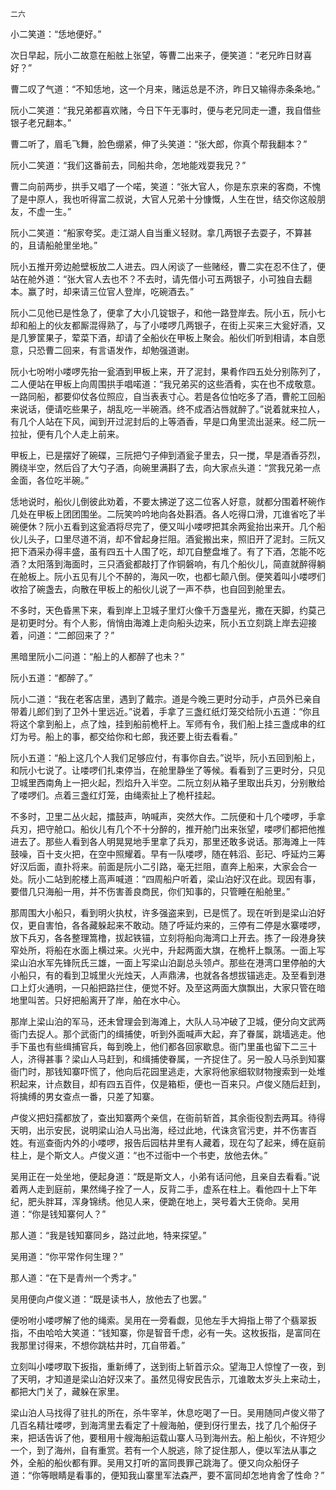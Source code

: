     二六 

   小二笑道：“恁地便好。”

   次日早起，阮小二故意在船舷上张望，等曹二出来子，便笑道：“老兄昨日财喜好？”

   曹二叹了气道：“不知恁地，这一个月来，赌运总是不济，昨日又输得赤条条地。”

   阮小二笑道：“我兄弟都喜欢赌，今日下午无事时，便与老兄同走一遭，我自借些银子老兄翻本。”

   曹二听了，眉毛飞舞，脸色绷紧，伸了头笑道：“张大郎，你真个帮我翻本？”

   阮小二笑道：“我们这番前去，同船共命，怎地能戏耍我兄？”

   曹二向前两步，拱手又唱了一个喏，笑道：“张大官人，你是东京来的客商，不愧了是中原人，我也听得富二叔说，大官人兄弟十分慷慨，人生在世，结交你这般朋友，不虚一生。”

   阮小二笑道：“船家夸奖。走江湖人自当重义轻财。拿几两银子去耍子，不算甚的，且请船舱里坐地。”

   阮小五推开旁边舱壁板放二人进去。四人闲谈了一些赌经，曹二实在忍不住了，便站在舱外道：“张大官人去也不？不去时，请先借小可五两银子，小可独自去翻本。赢了时，却来请三位官人登岸，吃碗酒去。”

   阮小二见他已是性急了，便拿了大小几锭银子，和他一路登岸去。阮小五，阮小七却和船上的伙友都厮混得熟了，与了小喽啰几两银子，在街上买来三大瓮好酒，又是几箩筐果子，荤菜下酒，却请了全船伙在甲板上聚会。船伙们听到相请，本自愿意，只恐曹二回来，有言语发作，却勉强道谢。

   阮小七吩咐小喽啰先抬一瓮酒到甲板上来，开了泥封，果肴作四五处分别陈列了，二人便站在甲板上向周围拱手唱喏道：“我兄弟买的这些酒肴，实在也不成敬意。一路同船，都要仰仗各位照应，自当表表寸心。若是各位怕吃多了酒，曹舵工回船来说话，便请吃些果子，胡乱吃一半碗酒。终不成酒沾唇就醉了。”说着就来拉人，有几个人站在下风，闻到开过泥封后的上等酒香，早是口角里流出涎来。经二阮一拉扯，便有几个人走上前来。

   甲板上，已是摆好了碗碟，三阮把勺子伸到酒瓮子里去，只一搅，早是酒香芬烈，腾绕半空，然后舀了大勺子酒，向碗里满斟了去，向大家点头道：“赏我兄弟一点金面，各位吃半碗。”

   恁地说时，船伙儿倒彼此劝着，不要太拂逆了这二位客人好意，就都分围着杯碗作几处在甲板上团团围坐。二阮笑吟吟地向各处斟酒。各人吃得口滑，兀谁省吃了半碗便休？阮小五看到这瓮酒将尽完了，便又叫小喽啰把其余两瓮抬出来开。几个船伙儿头子，口里尽道不消，却不曾起身拦阻。酒瓮搬出来，照旧开了泥封。三阮又把下酒采办得丰盛，虽有四五十人围了吃，却兀自整盘堆了。有了下酒，怎能不吃酒？太阳落到海面时，三只酒瓮都敲打了作铜磐响，有几个船伙儿，简直就醉得躺在舱板上。阮小五见有儿个不醉的，海风一吹，也都七颠八倒。便笑着叫小喽啰们收拾了碗盏去，向散在甲板上的船伙儿说了一声不恭，也自回到舱里去。

   不多时，天色昏黑下来，看到岸上卫城子里灯火像千万盏星光，撒在天脚，约莫己是初更时分。有个人影，俏悄由海滩上走向船头边来，阮小五立刻跳上岸去迎接着，问道：“二郎回来了？”

   黑暗里阮小二问道：“船上的人都醉了也未？”

   阮小五道：“都醉了。”

   阮小二道：“我在老客店里，遇到了戴宗。道是今晚三更时分动手，卢员外已亲自带着儿郎们到了卫外十里远近。”说着，手拿了三盏红纸灯笼交给阮小五道：“你且将这个拿到船上，点了烛，挂到船前桅杆上。军师有令，我们船上挂三盏成串的红灯为号。船上的事，都交给你和七郎，我还要上街去看看。”

   阮小五道：“船上这几个人我们足够应付，有事你自去。”说毕，阮小五回到船上，和阮小七说了。让喽啰们扎束停当，在舱里静坐了等候。看看到了三更时分，只见卫城里西南角上一把火起，烈焰升入半空。二阮立刻从箱子里取出兵刃，分别散给了喽啰们。点着三盏红灯笼，由绳索扯上了桅杆挂起。

   不多时，卫里二丛火起，擂鼓声，呐喊声，突然大作。二阮便和十几个喽啰，手拿兵刃，把守舱口。船伙儿有几个不十分醉的，推开舱门出来张望，喽啰们都把他推进去了。那些人看到各人明晃晃地手里拿了兵刃，那里还敢多说话。那海滩上一阵鼓噪，百十支火把，在空中照耀着。早有一队喽啰，随在韩滔、彭玘、呼延灼三筹好汉后面，直扑将来。前面是阮小二引路，毫无拦阻，直奔上船来，大家会合一处。阮小二站到舵楼上高声喊道：“四周船户听着，梁山泊好汉在此。现因有事，要借几只海船一用，并不伤害善良商民，你们知事的，只管睡在船舱里。”

   那周围大小船只，看到明火执杖，许多强盗来到，已是慌了。现在听到是梁山泊好仅，更自害怕，各各藏躲起来不敢动。随了呼延灼来的，三停有二停是水寨喽啰，放下兵刃，各各整理篙橹，拔起铁锚，立刻将船向海湾口上开去。拣了一段港身狭窄处所，将船在水面上横过来。火光中，升起两面大旗，在桅杆上飘荡。一面上写梁山泊水军先锋阮氏三雄，一面上写梁山泊副总头领卢。那些在港湾口里停舶的大小船只，有的看到卫城里火光烛天，人声鼎沸，也就各各想拔锚逃走。及至看到港口上灯火通明，一只船把路拦住，便觉不好。及至这两面大旗飘出，大家只管在暗地里叫苦。只好把船离开了岸，舶在水中心。

   那岸上梁山泊的军马，还未曾理会到海滩上，大队人马冲破了卫城，便分向文武两衙门去捉人。那个武衙门的缉捕使，听到外面喊声大起，弃了眷属，跳墙逃走。他手下虽也有些缉捕官兵，每到晚上，他们都各回家歇息。衙门里虽也留下二三十人，济得甚事？梁山人马赶到，和缉捕使眷属，一齐捉住了。另一股人马杀到知寨衙门时，那钱知寨吓慌了，他向后花园里逃走，大家将他家细软财物搜索到一处堆积起来，计点数目，却有四五百件，仅是箱柜，便也一百来只。卢俊义随后赶到，将擒缚的男女查点一番，只差了知寨。

   卢俊义把妇孺都放了，查出知寨两个亲信，在衙前斩首，其余衙役割去两耳。待得天明，出示安民，说明梁山泊人马出海，经过此地，代诛贪官污吏，并不伤害百姓。有巡查衙内外的小喽啰，报告后园枯井里有人藏着，现在勾了起来，缚在庭前柱上，是个斯文人。卢俊义道：“也不过衙中一个书吏，放他去休。”

   吴用正在一处坐地，便起身道：“既是斯文人，小弟有话问他，且亲自去看看。”说着两人走到庭前，果然绳子拴了一人，反背二手，虚系在柱上。看他四十上下年纪，肥头胖耳，浑身锦绣。他见人来，便跪在地上，哭号着大王侥命。吴用道：“你是钱知寨何人？”

   那人道：“我是钱知寨同乡，路过此地，特来探望。”

   吴用道：“你平常作何生理？”

   那人道：“在下是青州一个秀才。”

   吴用便向卢俊义道：“既是读书人，放他去了也罢。”

   便吩咐小喽啰解了他的绳索。吴用在一旁看觑，见他左手大拇指上带了个翡翠扳指，不由哈哈大笑道：“钱知寨，你是智音千虑，必有一失。这枚扳指，是富同在我那里讨得来，不想你跳枯井时，兀自带着。”

   立刻叫小喽啰取下扳指，重新缚了，送到街上斩首示众。望海卫人惊惶了一夜，到了天明，才知道是梁山泊好汉来了。虽然见得安民告示，兀谁敢太岁头上来动土，都把大门关了，藏躲在家里。

   梁山泊人马找得了驻扎的所在，杀牛宰羊，休息吃喝了一日。吴用随同卢俊义带了几百名精壮喽啰，到海湾里去看定了十艘海舶，便到伢行里去，找了几个船伢子来，把话告诉了他，要租用十艘海船运载山寨人马到海州去。船上船伙，不许短少一个，到了海州，自有重赏。若有一个人脱逃，除了捉住那人，便以军法从事之外，全船的船伙都有罪。吴用又打听的富同畏罪己跳海了。便又向众船伢子道：“你等眼睛是看事的，便知我山寨里军法森严，要不富同却怎地肯舍了性命？”

